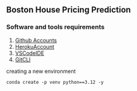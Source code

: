 ## Boston House Pricing Prediction

### Software and tools requirements

1. [Github Accounts](https://github.com)
2. [HerokuAccount](https://heroku.com)
2. [VSCodeIDE](https://code.visualstudio.com/)
4. [GitCLI](https://git-scm.com/downloads)

creating a new environment

```
conda create -p venv python==3.12 -y
```